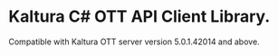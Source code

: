 # Kaltura C# OTT API Client Library.
Compatible with Kaltura OTT server version 5.0.1.42014 and above.
